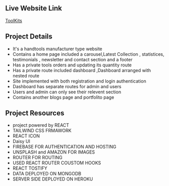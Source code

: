 
## Live Website Link

  [ToolKits](https://tool-kits-d4174.web.app/)
 
 ## Project Details
 - It's a handtools manufacturer type website
 - Contains a home page included a carousel,Latest Collection , statistices, testimonials , newsletter and contact section and a footer
 - Has a private tools orders and updating its quantity route
 - Has a private route included dashboard ,Dashboard arranged with nested route
 - Site implemented with both registration and login authentication
 - Dashboard has  separate routes for admin and users
 - Users and admin can only see their relevent section
 - Contains another blogs page and portfolito page

 ## Project Resources
 - project powered by REACT
 - TAILWIND CSS FRMAWORK
 - REACT ICON
 - Daisy UI
 - FIREBASE FOR AUTHENTICATION AND HOSTING
 - UNSPLASH and AMAZON FOR IMAGES
 - ROUTER FOR ROUTING
 - USED REACT ROUTER COUSTOM HOOKS 
 - REACT TOSTIFY
 - DATA DEPLOYED ON MONGODB
 - SERVER SIDE DEPLOYED ON HEROKU
